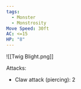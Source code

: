 ```yaml
---
tags:
  - Monster
  - Monstrosity
Move Speed: 30ft
AC: <=15
HP: "8"
---
```

![[Twig Blight.png]] 

Attacks:
- Claw attack (piercing): 2
